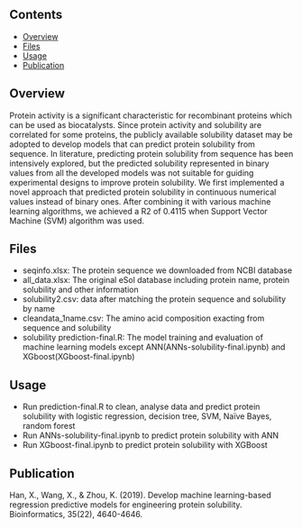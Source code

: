 ## Contents
- [Overview](#overview)
- [Files](#files)
- [Usage](#usage)
- [Publication](#publication)


## Overview
Protein activity is a significant characteristic for recombinant proteins which can be used as biocatalysts. Since protein activity and solubility are correlated for some proteins, the publicly available solubility dataset may be adopted to develop models that can predict protein solubility from sequence. In literature, predicting protein solubility from sequence has been intensively explored, but the predicted solubility represented in binary values from all the developed models was not suitable for guiding experimental designs to improve protein solubility. We first implemented a novel approach that predicted protein solubility in continuous numerical values instead of binary ones. After combining it with various machine learning algorithms, we achieved a R2 of 0.4115 when Support Vector Machine (SVM) algorithm was used. 


## Files
* seqinfo.xlsx: The protein sequence we downloaded from NCBI database
* all_data.xlsx: The original eSol database including protein name, protein solubility and other information
* solubility2.csv: data after matching the protein sequence and solubility by name
* cleandata_1name.csv: The amino acid composition exacting from sequence and solubility
* solubility prediction-final.R: The model training and evaluation of machine learning models except ANN(ANNs-solubility-final.ipynb) and XGboost(XGboost-final.ipynb)


## Usage
* Run prediction-final.R to clean, analyse data and predict protein solubility with logistic regression, decision tree, SVM, Naïve Bayes, random forest
* Run ANNs-solubility-final.ipynb to predict protein solubility with ANN
* Run XGboost-final.ipynb to predict protein solubility with XGBoost


## Publication
Han, X., Wang, X., & Zhou, K. (2019). Develop machine learning-based regression predictive models for engineering protein solubility. Bioinformatics, 35(22), 4640-4646.




